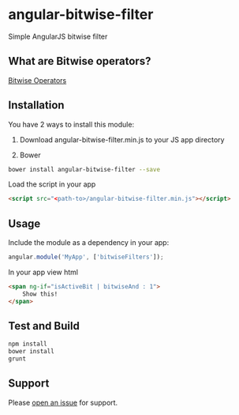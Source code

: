 # angular-bitwise-filter

Simple AngularJS bitwise filter

## What are Bitwise operators?

[Bitwise Operators](https://developer.mozilla.org/en/docs/Web/JavaScript/Reference/Operators/Bitwise_Operators)

## Installation

You have 2 ways to install this module:

1) Download angular-bitwise-filter.min.js to your JS app directory

2) Bower

```sh
bower install angular-bitwise-filter --save

```

Load the script in your app

```html
<script src="<path-to>/angular-bitwise-filter.min.js"></script>
```

## Usage

Include the module as a dependency in your app:

```js
angular.module('MyApp', ['bitwiseFilters']);
```

In your app view html

```html
<span ng-if="isActiveBit | bitwiseAnd : 1">
	Show this!
</span>
```

## Test and Build

```sh
npm install
bower install
grunt
```

## Support

Please [open an issue](https://github.com/lborgav/angular-bitwise-filter/issues/new) for support.
